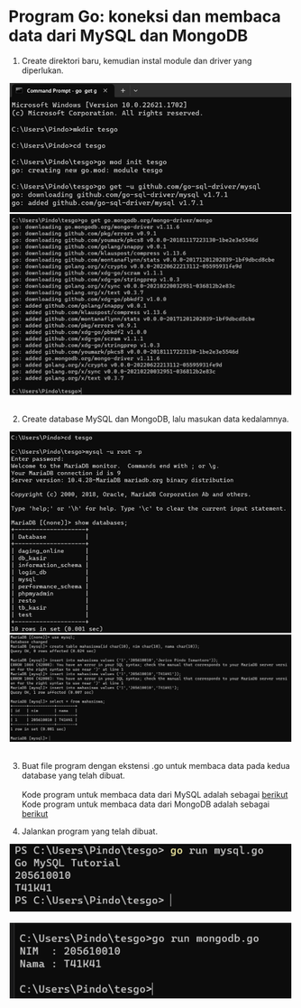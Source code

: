 # Program Go: koneksi dan membaca data dari MySQL dan MongoDB

1. Create direktori baru, kemudian instal module dan driver yang diperlukan.

<div align="center"><img src="gambar/programgo/tesgo1.png" width="500px"></div>
<div align="center"><img src="gambar/programgo/tesgo2.png" width="500px"></div><br>

2. Create database MySQL dan MongoDB, lalu masukan data kedalamnya.

<div align="center"><img src="gambar/programgo/dbmysql1.png" width="500px"></div>
<div align="center"><img src="gambar/programgo/dbmysql2.png" width="500px"></div><br>

3. Buat file program dengan ekstensi .go untuk membaca data pada kedua database yang telah dibuat. <br><br>
   Kode program untuk membaca data dari MySQL adalah sebagai [berikut](kode/mysql.go)<br>
   Kode program untuk membaca data dari MongoDB adalah sebagai [berikut](kode/mongodb.go)<br>

4. Jalankan program yang telah dibuat.
<div align="center"><img src="gambar/programgo/runmysql.png" width="500px"></div><br>
<div align="center"><img src="gambar/programgo/runmongodb.png" width="500px"></div><br>

